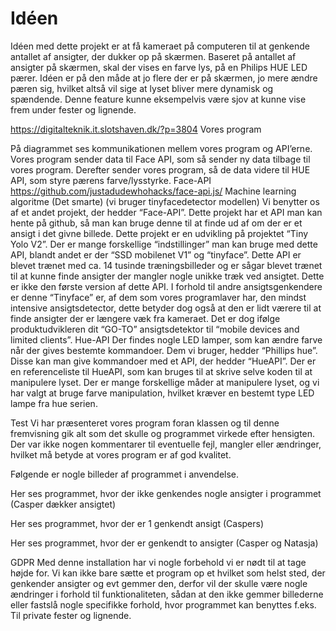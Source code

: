 # Idéen
Idéen med dette projekt er at få kameraet på computeren til at genkende antallet af ansigter, der dukker op på skærmen. Baseret på antallet af ansigter på skærmen, skal der vises en farve lys, på en Philips HUE LED pærer. 
Idéen er på den måde at jo flere der er på skærmen, jo mere ændre pæren sig, hvilket altså vil sige at lyset bliver mere dynamisk og spændende. Denne feature kunne eksempelvis være sjov at kunne vise frem under fester og lignende.

https://digitalteknik.it.slotshaven.dk/?p=3804
Vores program


På diagrammet ses kommunikationen mellem vores program og API’erne. Vores program sender data til Face API, som så sender ny data tilbage til vores program. Derefter sender vores program, så de data videre til HUE API, som styre pærens farve/lysstyrke. 
Face-API
https://github.com/justadudewhohacks/face-api.js/
Machine learning algoritme (Det smarte)
(vi bruger tinyfacedetector modellen)
Vi benytter os af et andet projekt, der hedder “Face-API”. Dette projekt har et API man kan hente på github, så man kan bruge denne til at finde ud af om der er et ansigt i det givne billede. Dette projekt er en udvikling på projektet “Tiny Yolo V2”. Der er mange forskellige “indstillinger” man kan bruge med dette API, blandt andet er der “SSD mobilenet V1” og “tinyface”. Dette API er blevet trænet med ca. 14 tusinde træningsbilleder og er sågar blevet trænet til at kunne finde ansigter der mangler nogle unikke træk ved ansigtet. Dette er ikke den første version af dette API. I forhold til andre ansigtsgenkendere er denne 
“Tinyface” er, af dem som vores programlaver har, den mindst intensive ansigtsdetector, dette betyder dog også at den er lidt værere til at finde ansigter der er længere væk fra kameraet. Det er dog ifølge produktudvikleren dit “GO-TO”  ansigtsdetektor til “mobile devices and limited clients”.
Hue-API
Der findes nogle LED lamper, som kan ændre farve når der gives bestemte kommandoer. Dem vi bruger, hedder “Phillips hue”. Disse kan man give kommandoer med et API, der hedder “HueAPI”. Der er en referenceliste til HueAPI, som kan bruges til at skrive selve koden til at manipulere lyset. Der er mange forskellige måder at manipulere lyset, og vi har valgt at bruge farve manipulation, hvilket kræver en bestemt type LED lampe fra hue serien.


Test
Vi har præsenteret vores program foran klassen og til denne fremvisning gik alt som det skulle og programmet virkede efter hensigten. Der var ikke nogen kommentarer til eventuelle fejl, mangler eller ændringer, hvilket må betyde at vores program er af god kvalitet.

Følgende er nogle billeder af programmet i anvendelse.

Her ses programmet, hvor der ikke genkendes nogle ansigter i programmet (Casper dækker ansigtet)

Her ses programmet, hvor der er 1 genkendt ansigt (Caspers)

Her ses programmet, hvor der er genkendt to ansigter (Casper og Natasja)

GDPR
Med denne installation har vi nogle forbehold vi er nødt til at tage højde for. Vi kan ikke bare sætte et program op et hvilket som helst sted, der genkender ansigter og evt gemmer den, derfor vil der skulle være nogle ændringer i forhold til funktionaliteten, sådan at den ikke gemmer billederne eller fastslå nogle specifikke forhold, hvor programmet kan benyttes f.eks. Til private fester og lignende.
